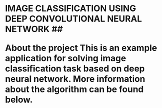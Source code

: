  <h1> IMAGE CLASSIFICATION USING DEEP CONVOLUTIONAL NEURAL NETWORK ##

About the project
This is an example application for solving image classification task based on deep neural network. More information about the algorithm can be found below. 
